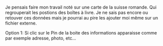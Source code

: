 Je pensais faire mon travail noté sur une carte de la suisse romande. Qui regrouperait les postions des boîtes à livre. 
Je ne sais pas encore ou retouver ces données mais je pourrai au pire les ajouter moi même sur un fichier externe.

Option 1:
Si clic sur le Pin de la boite des informations apparaisse comme par exemple adresse, photo, etc...
